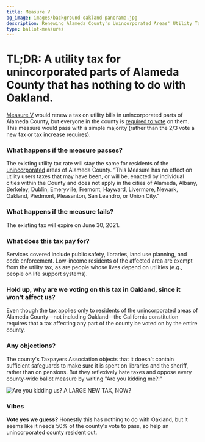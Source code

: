 ```yaml
---
title: Measure V
bg_image: images/background-oakland-panorama.jpg
description: Renewing Alameda County's Unincorporated Areas' Utility Tax
type: ballot-measures
---
```

# TL;DR: A utility tax for unincorporated parts of Alameda County that has nothing to do with Oakland.

[Measure V](https://acgovt-my.sharepoint.com/personal/rovonedrive_acgovt_onmicrosoft_com/Documents/Measure%20Materials%20-%20November%203,%202020%20Election/01%20-%20Measure%20V%20-%20County%20of%20Alameda%20Utility%20Tax%20Extention%20Ordinance.pdf?CT=1602225258284&OR=ItemsView) would renew a tax on utility bills in unincorporated parts of Alameda County, but everyone in the county is [required to vote](https://www.kalw.org/post/alameda-county-measure-v-renewing-unincorporated-areas-utility-tax#stream/0) on them. This measure would pass with a simple majority (rather than the 2/3 vote a new tax or tax increase requires).

### What happens if the measure passes?

The existing utility tax rate will stay the same for residents of the [unincorporated](https://votersedge.org/ca/en/election/2020-11-03/alameda-county/alameda-county/measure/measure-v) areas of Alameda County. “This Measure has no effect on utility users taxes that may have been, or will be, enacted by individual cities within the County and does not apply in the cities of Alameda, Albany, Berkeley, Dublin, Emeryville, Fremont, Hayward, Livermore, Newark, Oakland, Piedmont, Pleasanton, San Leandro, or Union City.”

### What happens if the measure fails?

The existing tax will expire on June 30, 2021.

### What does this tax pay for?

Services covered include public safety, libraries, land use planning, and code enforcement. Low-income residents of the affected area are exempt from the utility tax, as are people whose lives depend on utilities (e.g., people on life support systems).

### Hold up, why are we voting on this tax in Oakland, since it won't affect us?

Even though the tax applies only to residents of the unincorporated areas of Alameda County—not including Oakland—the California constitution requires that a tax affecting any part of the county be voted on by the entire county.

### Any objections?

The county's Taxpayers Association objects that it doesn't contain sufficient safeguards to make sure it is spent on libraries and the sheriff, rather than on pensions. But they reflexively hate taxes and oppose every county-wide ballot measure by writing "Are you kidding me?!"

![Are you kidding us? A LARGE NEW TAX, NOW?](/images/screenshot-2020-10-08-234611.png "Quite the lobbyists")

### Vibes

**Vote yes we guess?** Honestly this has nothing to do with Oakland, but it seems like it needs 50% of the county's vote to pass, so help an unincorporated county resident out.